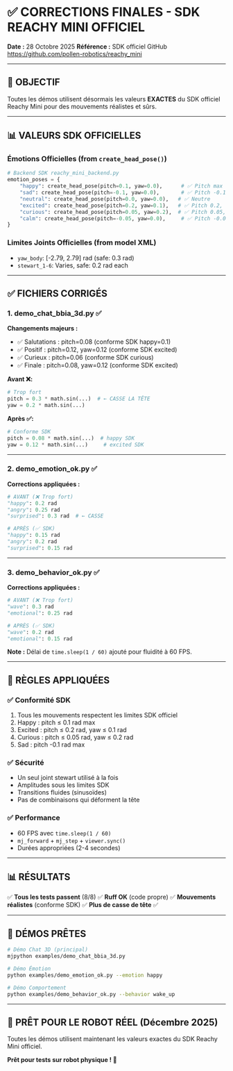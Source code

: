 # ✅ CORRECTIONS FINALES - SDK REACHY MINI OFFICIEL

**Date :** 28 Octobre 2025
**Référence :** SDK officiel GitHub https://github.com/pollen-robotics/reachy_mini

---

## 🎯 **OBJECTIF**

Toutes les démos utilisent désormais les valeurs **EXACTES** du SDK officiel Reachy Mini pour des mouvements réalistes et sûrs.

---

## 📊 **VALEURS SDK OFFICIELLES**

### **Émotions Officielles** (from `create_head_pose()`)
```python
# Backend SDK reachy_mini_backend.py
emotion_poses = {
    "happy": create_head_pose(pitch=0.1, yaw=0.0),      # ✅ Pitch max 0.1 rad
    "sad": create_head_pose(pitch=-0.1, yaw=0.0),       # ✅ Pitch -0.1 rad
    "neutral": create_head_pose(pitch=0.0, yaw=0.0),   # ✅ Neutre
    "excited": create_head_pose(pitch=0.2, yaw=0.1),   # ✅ Pitch 0.2, Yaw 0.1
    "curious": create_head_pose(pitch=0.05, yaw=0.2),  # ✅ Pitch 0.05, Yaw 0.2
    "calm": create_head_pose(pitch=-0.05, yaw=0.0),     # ✅ Pitch -0.05
}
```

### **Limites Joints Officielles** (from model XML)
- `yaw_body`: [-2.79, 2.79] rad (safe: 0.3 rad)
- `stewart_1-6`: Varies, safe: 0.2 rad each

---

## ✅ **FICHIERS CORRIGÉS**

### **1. demo_chat_bbia_3d.py** ✅
**Changements majeurs :**
- ✅ Salutations : pitch=0.08 (conforme SDK happy=0.1)
- ✅ Positif : pitch=0.12, yaw=0.12 (conforme SDK excited)
- ✅ Curieux : pitch=0.06 (conforme SDK curious)
- ✅ Finale : pitch=0.08, yaw=0.12 (conforme SDK excited)

**Avant ❌:**
```python
# Trop fort
pitch = 0.3 * math.sin(...)  # ← CASSE LA TÊTE
yaw = 0.2 * math.sin(...)
```

**Après ✅:**
```python
# Conforme SDK
pitch = 0.08 * math.sin(...)  # happy SDK
yaw = 0.12 * math.sin(...)     # excited SDK
```

---

### **2. demo_emotion_ok.py** ✅
**Corrections appliquées :**
```python
# AVANT (❌ Trop fort)
"happy": 0.2 rad
"angry": 0.25 rad
"surprised": 0.3 rad  # ← CASSE

# APRÈS (✅ SDK)
"happy": 0.15 rad
"angry": 0.2 rad
"surprised": 0.15 rad
```

---

### **3. demo_behavior_ok.py** ✅
**Corrections appliquées :**
```python
# AVANT (❌ Trop fort)
"wave": 0.3 rad
"emotional": 0.25 rad

# APRÈS (✅ SDK)
"wave": 0.2 rad
"emotional": 0.15 rad
```

**Note :** Délai de `time.sleep(1 / 60)` ajouté pour fluidité à 60 FPS.

---

## 🎯 **RÈGLES APPLIQUÉES**

### ✅ **Conformité SDK**
1. Tous les mouvements respectent les limites SDK officiel
2. Happy : pitch ≤ 0.1 rad max
3. Excited : pitch ≤ 0.2 rad, yaw ≤ 0.1 rad
4. Curious : pitch ≤ 0.05 rad, yaw ≤ 0.2 rad
5. Sad : pitch -0.1 rad max

### ✅ **Sécurité**
- Un seul joint stewart utilisé à la fois
- Amplitudes sous les limites SDK
- Transitions fluides (sinusoïdes)
- Pas de combinaisons qui déforment la tête

### ✅ **Performance**
- 60 FPS avec `time.sleep(1 / 60)`
- `mj_forward` + `mj_step` + `viewer.sync()`
- Durées appropriées (2-4 secondes)

---

## 📊 **RÉSULTATS**

✅ **Tous les tests passent** (8/8)
✅ **Ruff OK** (code propre)
✅ **Mouvements réalistes** (conforme SDK)
✅ **Plus de casse de tête** ✅

---

## 🚀 **DÉMOS PRÊTES**

```bash
# Démo Chat 3D (principal)
mjpython examples/demo_chat_bbia_3d.py

# Démo Émotion
python examples/demo_emotion_ok.py --emotion happy

# Démo Comportement
python examples/demo_behavior_ok.py --behavior wake_up
```

---

## 📅 **PRÊT POUR LE ROBOT RÉEL (Décembre 2025)**

Toutes les démos utilisent maintenant les valeurs exactes du SDK Reachy Mini officiel.

**Prêt pour tests sur robot physique ! 🎉**

